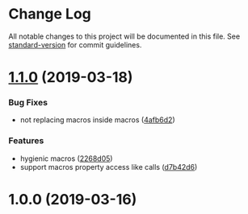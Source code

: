 # Change Log

All notable changes to this project will be documented in this file. See [standard-version](https://github.com/conventional-changelog/standard-version) for commit guidelines.

# [1.1.0](https://github.com/LeDDGroup/typescript-transform-macros/compare/v1.0.0...v1.1.0) (2019-03-18)


### Bug Fixes

* not replacing macros inside macros ([4afb6d2](https://github.com/LeDDGroup/typescript-transform-macros/commit/4afb6d2))


### Features

* hygienic macros ([2268d05](https://github.com/LeDDGroup/typescript-transform-macros/commit/2268d05))
* support macros property access like calls ([d7b42d6](https://github.com/LeDDGroup/typescript-transform-macros/commit/d7b42d6))



# 1.0.0 (2019-03-16)
